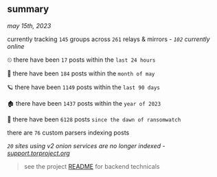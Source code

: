 
## summary
_may 15th, 2023_

currently tracking `145` groups across `261` relays & mirrors - _`102` currently online_

⏲ there have been `17` posts within the `last 24 hours`

🦈 there have been `184` posts within the `month of may`

🪐 there have been `1149` posts within the `last 90 days`

🏚 there have been `1437` posts within the `year of 2023`

🦕 there have been `6128` posts `since the dawn of ransomwatch`

there are `76` custom parsers indexing posts

_`20` sites using v2 onion services are no longer indexed - [support.torproject.org](https://support.torproject.org/onionservices/v2-deprecation/)_

> see the project [README](https://github.com/joshhighet/ransomwatch#ransomwatch--) for backend technicals

